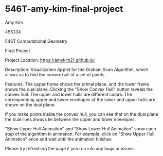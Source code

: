 # 546T-amy-kim-final-project

Amy Kim

455334

546T Computational Geometry

Final Project

Project Location: https://amykim21.github.io/

Description:
Visualization Applet for the Graham Scan Algorithm, which allows us to find the convex hull of a set of points.

Features:
The upper frame shows the primal plane, and the lower frame shows the dual plane.
Clicking the "Show Convex Hull" button reveals the convex hull.  The upper and lower hulls are different colors.
The corresponding upper and lower envelopes of the lower and upper hulls are shown on the dual plane.

If you make points inside the convex hull, you can see that on the dual plane
the dual lines always lie between the upper and lower envelopes.

"Show Upper Hull Animation" and "Show Lower Hull Animation" show each step of the algorithm in animation.  For example, click on "Show Upper Hull Animation" once and wait until the animation finishes.

Please try refreshing the page if you run into any bugs or issues.
